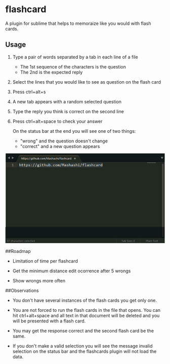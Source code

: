 # flashcard

A plugin for sublime that helps to memoraize like you would with flash cards.

## Usage

1. Type a pair of words separated by a tab in each line of a file
	
	+ The 1st sequence of the characters is the question
	+ The 2nd is the expected reply

2. Select the lines that you would like to see as question on the flash card

3. Press ctrl+alt+s

4. A new tab appears with a random selected question

5. Type the reply you think is correct on the second line

6. Press ctrl+alt+space to check your answer

	On the status bar at the end you will see one of two things:
	+ "wrong" and the question doesn't change
	+ "correct" and a new question appears

![alt tag](https://raw.githubusercontent.com/Mashashi/flashcard/master/demo.gif)

##Roadmap

* Limitation of time per flashcard

* Get the minimum distance edit ocorrence after 5 wrongs

* Show wrongs more often

##Observations

* You don't have several instances of the flash cards you get only one.

* You are not forced to run the flash cards in the file that opens. You can hit ctrl+alt+space and all text in that document will be deleted and you will be presented with a flash card.

* You may get the response correct and the second flash card be the same.

* If you don't make a valid selection you will see the message invalid selection on the status bar and the flashcards plugin will not load the data.